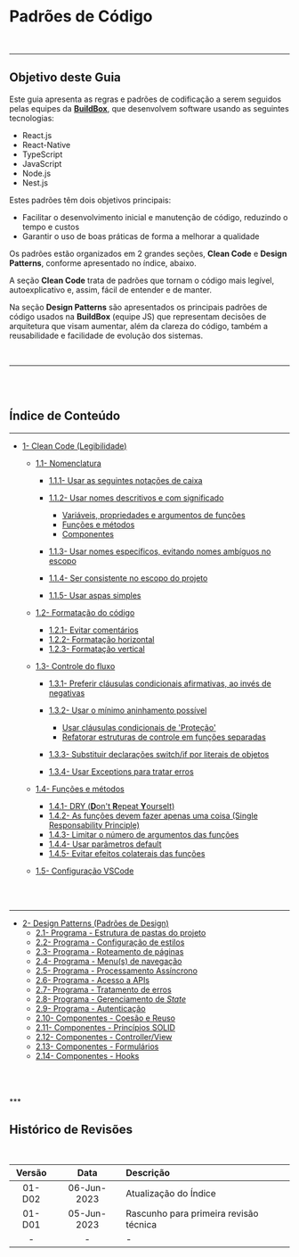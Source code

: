 # Padrões de Código<br>
<br>

***

## Objetivo deste Guia<br>
Este guia apresenta as regras e padrões de codificação a serem seguidos pelas equipes da [**BuildBox**](https://buildbox.com.br/), que desenvolvem software usando as seguintes tecnologias:<br>

* React.js
* React-Native
* TypeScript
* JavaScript
* Node.js
* Nest.js

Estes padrões têm dois objetivos principais:

* Facilitar o desenvolvimento inicial e manutenção de código, reduzindo o tempo e custos
* Garantir o uso de boas práticas de forma a melhorar a qualidade

Os padrões estão organizados em 2 grandes seções, **Clean Code** e **Design Patterns**, conforme apresentado no índice, abaixo.<br>

A seção **Clean Code** trata de padrões que tornam o código mais legível, autoexplicativo e, assim, fácil de entender e de manter.<br>

Na seção **Design Patterns** são apresentados os principais padrões de código usados na **BuildBox** (equipe JS) que representam decisões de arquitetura que visam aumentar, além da clareza do código, também a reusabilidade e facilidade de evolução dos sistemas.

<br>

***

<br>
<br>

## Índice de Conteúdo<br>

***

* [1- Clean Code (Legibilidade)](1-Clean-Code/1-nomenclature.md)
    * [1.1- Nomenclatura](1-Clean-Code/1-nomenclature.md)
        * [1.1.1- Usar as seguintes notações de caixa](1-Clean-Code/1-nomenclature.md)
        * [1.1.2- Usar nomes descritivos e com significado](1-Clean-Code/1-nomenclature.md)
            * [Variáveis, propriedades e argumentos de funções](1-Clean-Code/1-nomenclature.md)
            * [Funções e métodos](1-Clean-Code/1-nomenclature.md)
            * [Componentes](1-Clean-Code/1-nomenclature.md)

        * [1.1.3- Usar nomes específicos, evitando nomes ambíguos no escopo](1-Clean-Code/1-nomenclature.md)
        * [1.1.4- Ser consistente no escopo do projeto](1-Clean-Code/1-nomenclature.md)
        * [1.1.5- Usar aspas simples](1-Clean-Code/1-nomenclature.md)

    * [1.2- Formatação do código](1-Clean-Code/2-code-format.md)
        * [1.2.1- Evitar comentários](1-Clean-Code/2-code-format.md)
        * [1.2.2- Formatação horizontal](1-Clean-Code/2-code-format.md)
        * [1.2.3- Formatação vertical](1-Clean-Code/2-code-format.md)

    * [1.3- Controle do fluxo](1-Clean-Code/3-flow-control.md)
        * [1.3.1- Preferir cláusulas condicionais afirmativas, ao invés de negativas](1-Clean-Code/3-flow-control.md)
        * [1.3.2- Usar o mínimo aninhamento possível](1-Clean-Code/3-flow-control.md)
            * [Usar cláusulas condicionais de 'Proteção'](1-Clean-Code/3-flow-control.md)
            * [Refatorar estruturas de controle em funções separadas](1-Clean-Code/3-flow-control.md)

        * [1.3.3- Substituir declarações switch/if por literais de objetos](1-Clean-Code/3-flow-control.md)
        * [1.3.4- Usar Exceptions para tratar erros ](1-Clean-Code/3-flow-control.md)

    * [1.4- Funções e métodos](1-Clean-Code/4-functions.md)
        * [1.4.1- DRY (**D**on't **R**epeat **Y**ourselt)](1-Clean-Code/4-functions.md)
        * [1.4.2- As funções devem fazer apenas uma coisa (Single Responsability Principle)](1-Clean-Code/4-functions.md)
        * [1.4.3- Limitar o número de argumentos das funções](1-Clean-Code/4-functions.md)
        * [1.4.4- Usar parâmetros default](1-Clean-Code/4-functions.md)
        * [1.4.5- Evitar efeitos colaterais das funções](1-Clean-Code/4-functions.md)

    * [1.5- Configuração VSCode](1-Clean-Code/5-vscode-config.md)
<br>
<br>


***

* [2- Design Patterns (Padrões de Design)](2-Design-Patterns/1-design-patterns.md)
    * [2.1- Programa - Estrutura de pastas do projeto](2-Design-Patterns/2-folder-structure.md)
    * [2.2- Programa - Configuração de estilos]()
    * [2.3- Programa - Roteamento de páginas](2-Design-Patterns/3-page-routing.md)
    * [2.4- Programa - Menu(s) de navegação](2-Design-Patterns/4-navigation-menu.md)
    * [2.5- Programa - Processamento Assíncrono](2-Design-Patterns/5-asynchronous-processing.md)
    * [2.6- Programa - Acesso a APIs](2-Design-Patterns/6-api-access.md)
    * [2.7- Programa - Tratamento de erros](2-Design-Patterns/7-error-treatment.md)
    * [2.8- Programa - Gerenciamento de *State*](2-Design-Patterns/8-state-management.md)
    * [2.9- Programa - Autenticação]()
    * [2.10- Componentes - Coesão e Reuso]()
    * [2.11- Componentes - Princípios SOLID]()
    * [2.12- Componentes - Controller/View]()
    * [2.13- Componentes - Formulários]()
    * [2.14- Componentes - Hooks]()
<br>
<br>
<br>
***

## Histórico de Revisões<br>
<br>

| Versão    | Data         | Descrição                                                |
| :-------: | :----------: | :------------------------------------------------------- |
| 01-D02    | 06-Jun-2023  | Atualização do Índice                                    |
| 01-D01    | 05-Jun-2023  | Rascunho para primeira revisão técnica                   |
| -         | -            | -                                                        |

